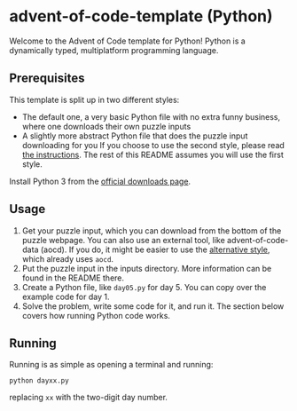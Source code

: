 # advent-of-code-template (Python)
Welcome to the Advent of Code template for Python! Python is a dynamically typed, multiplatform programming language.

## Prerequisites
This template is split up in two different styles:
- The default one, a very basic Python file with no extra funny business, where one downloads their own puzzle inputs
- A slightly more abstract Python file that does the puzzle input downloading for you
If you choose to use the second style, please read [the instructions](alternative.md). The rest of this README assumes you will use the first style.

Install Python 3 from the [official downloads page](https://www.python.org/downloads/).

## Usage
1. Get your puzzle input, which you can download from the bottom of the puzzle webpage. You can also use an external tool, like advent-of-code-data (aocd). If you do, it might be easier to use the [alternative style](alternative.md), which already uses `aocd`.
2. Put the puzzle input in the inputs directory. More information can be found in the README there.
3. Create a Python file, like `day05.py` for day 5. You can copy over the example code for day 1.
4. Solve the problem, write some code for it, and run it. The section below covers how running Python code works.

## Running
Running is as simple as opening a terminal and running:
```shell
python dayxx.py
```
replacing `xx` with the two-digit day number.
